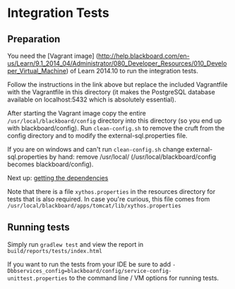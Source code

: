 Integration Tests
===

Preparation
---
You need the [Vagrant image]
(http://help.blackboard.com/en-us/Learn/9.1_2014_04/Administrator/080_Developer_Resources/010_Developer_Virtual_Machine)
of Learn 2014.10 to run the integration tests.

Follow the instructions in the link above but replace the included Vagrantfile 
with the Vagrantfile in this directory (it makes the PostgreSQL database 
available on localhost:5432 which is absolutely essential).

After starting the Vagrant image copy the entire `/usr/local/blackboard/config` 
directory into this directory (so you end up with blackboard/config). Run 
`clean-config.sh` to remove the cruft from the config directory and to modify
the external-sql.properties file.

If you are on windows and can't run `clean-config.sh` change external-sql.properties
by hand: remove /usr/local/ (/usr/local/blackboard/config becomes blackboard/config).

Next up: [getting the dependencies](systemlib/readme.md)

Note that there is a file `xythos.properties` in the resources directory for 
tests that is also required. In case you're curious, this file comes from 
`/usr/local/blackboard/apps/tomcat/lib/xythos.properties`

Running tests
---
Simply run `gradlew test` and view the report in `build/reports/tests/index.html`

If you want to run the tests from your IDE be sure to add 
`-Dbbservices_config=blackboard/config/service-config-unittest.properties` to 
the command line / VM options for running tests.
